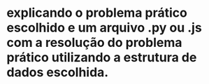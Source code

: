  # explicando o problema prático escolhido e um arquivo .py ou .js com a resolução do problema prático utilizando a estrutura de dados escolhida.